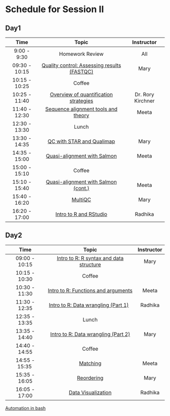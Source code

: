 # Schedule for Session II

## Day1

| Time |  Topic  | Instructor |
|:-----------:|:----------:|:--------:|
| 9:00 - 9:30 | Homework Review | All |
| 09:30 - 10:15 | [Quality control: Assessing results (FASTQC)](https://hbctraining.github.io/Intro-to-rnaseq-hpc-salmon/lessons/qc_fastqc_assessment.html) | Mary |
| 10:15 - 10:25 | Coffee |  |
| 10:25 - 11:40 | [Overview of quantification strategies](https://github.com/hbctraining/In-depth-NGS-Data-Analysis-Course/blob/master/sessionII/slides/2018-09-12-RNA-seq-quantification.pdf) | Dr. Rory Kirchner |
| 11:40 - 12:30 | [Sequence alignment tools and theory](https://github.com/hbctraining/In-depth-NGS-Data-Analysis-Course/blob/master/sessionII/slides/alignment_quantification.pdf) | Meeta |
| 12:30 - 13:30 | Lunch |  |
| 13:30 - 14:35 | [QC with STAR and Qualimap](https://hbctraining.github.io/Intro-to-rnaseq-hpc-salmon/lessons/03_QC_STAR_and_Qualimap_run.html) | Mary |
| 14:35 - 15:00 | [Quasi-alignment with Salmon](https://hbctraining.github.io/Intro-to-rnaseq-hpc-salmon/lessons/04_quasi_alignment_salmon.html) | Meeta |
| 15:00 - 15:10 | Coffee |  |
| 15:10 - 15:40 | [Quasi-alignment with Salmon (cont.)](https://hbctraining.github.io/Intro-to-rnaseq-hpc-salmon/lessons/04_quasi_alignment_salmon.html) | Meeta |
| 15:40 - 16:20 | [MultiQC](https://hbctraining.github.io/Intro-to-rnaseq-hpc-salmon/lessons/05_multiQC.html) | Mary |
| 16:20 - 17:00 | [Intro to R and RStudio](https://hbctraining.github.io/Intro-to-R/lessons/01_introR-R-and-RStudio.html) | Radhika |


## Day2

| Time |  Topic  | Instructor |
|:-----------:|:----------:|:--------:|
| 09:00 - 10:15 | [Intro to R: R syntax and data structure](https://hbctraining.github.io/Intro-to-R/lessons/02_introR-syntax-and-data-structures.html) | Mary |
| 10:15 - 10:30 | Coffee |  |
| 10:30 - 11:30 | [Intro to R: Functions and arguments](https://hbctraining.github.io/Intro-to-R/lessons/03_introR-functions-and-arguments.html) | Meeta |
| 11:30 - 12:35 | [Intro to R: Data wrangling (Part 1)](https://hbctraining.github.io/Intro-to-R/lessons/04_introR-data-wrangling.html)   | Radhika |
| 12:35 - 13:35 | Lunch |  |
| 13:35 - 14:40 | [Intro to R: Data wrangling (Part 2)](https://hbctraining.github.io/Intro-to-R/lessons/05_introR-data-wrangling2.html) | Mary |
| 14:40 - 14:55 | Coffee |  |
| 14:55 - 15:35 | [Matching](https://hbctraining.github.io/Intro-to-R/lessons/06_advR-matching.html) | Meeta |
| 15:35 - 16:05 | [Reordering](https://hbctraining.github.io/Intro-to-R/lessons/06_advR-matching.html#reordering-data-using-indices) | Mary |
| 16:05 - 17:00 | [Data Visualization](https://hbctraining.github.io/Intro-to-R/lessons/08_ggplot2.html) | Radhika |


[Automation in bash](https://hbctraining.github.io/Intro-to-rnaseq-hpc-salmon/lessons/06_automating_workflow.html)
